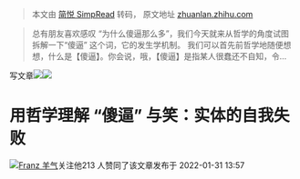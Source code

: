 > 本文由 [简悦 SimpRead](http://ksria.com/simpread/) 转码， 原文地址 [zhuanlan.zhihu.com](https://zhuanlan.zhihu.com/p/463341691)

> 总有朋友喜欢感叹 “为什么傻逼那么多”，我们今天就来从哲学的角度试图拆解一下“傻逼” 这个词，它的发生学机制。 我们可以首先前哲学地随便想想，什么是【傻逼】。你会说，哦，【傻逼】是指某人很蠢还不自知，令…

[](//www.zhihu.com)写文章![](https://pic1.zhimg.com/v2-446debfea99743e9acc067daa2f10345_is.jpg?source=32738c0c)![](https://pic2.zhimg.com/v2-4c3e9c98d57411dacdac4f8bf0ae09ec_1440w.jpg?source=172ae18b)

用哲学理解 “傻逼” 与笑：实体的自我失败
=====================

[![](https://pica.zhimg.com/v2-b52bd6d35d19df17f5ad2cdc59c0f8e9_xs.jpg?source=172ae18b)](//www.zhihu.com/people/franz-67-61)[Franz 羊气](//www.zhihu.com/people/franz-67-61)​关注他213 人赞同了该文章发布于 2022-01-31 13:57